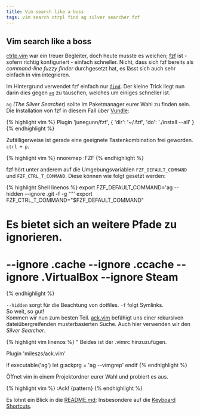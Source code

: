 ```yaml
---
title: Vim search like a boss
tags: vim search ctrpl find ag silver searcher fzf
---
```


## Vim search like a boss

[ctrlp.vim](https://github.com/kien/ctrlp.vim) war ein treuer Begleiter, doch
heute musste es weichen; [fzf](https://github.com/junegunn/fzf) ist - sofern
richtig konfiguriert - einfach schneller. Nicht, dass sich fzf bereits als
*command-line fuzzy finder* durchgesetzt hat, es lässt sich auch sehr einfach in
vim integrieren. 

Im Hintergrund verwendet fzf einfach nur
[`find`](https://www.gnu.org/software/findutils/). Der kleine Trick liegt nun
darin dies gegen [`ag`](https://github.com/ggreer/the_silver_searcher) zu
tauschen, welches um einiges schneller ist.

`ag` *(The Silver Searcher)* sollte im Paketmanager eurer Wahl zu finden sein. Die
Installation von fzf in diesem Fall über
[Vundle](https://github.com/VundleVim/Vundle.vim):

{% highlight vim %}
Plugin 'junegunn/fzf', { 'dir': '~/.fzf', 'do': './install --all' }
{% endhighlight %}

Zufälligerweise ist gerade eine geeignete Tastenkombination frei geworden. `ctrl + p`.

{% highlight vim %}
nnoremap <C-p> :FZF<CR>
{% endhighlight %}

fzf hört unter anderem auf die Umgebungsvariablen `FZF_DEFAULT_COMMAND` und
`FZF_CTRL_T_COMMAND`. Diese können wie folgt gesetzt werden:

{% highlight Shell linenos %}
export FZF_DEFAULT_COMMAND='ag --hidden --ignore .git -f -g ""'
export FZF_CTRL_T_COMMAND="$FZF_DEFAULT_COMMAND"

# Es bietet sich an weitere Pfade zu ignorieren. 
# --ignore .cache --ignore .ccache --ignore .VirtualBox --ignore Steam
{% endhighlight %}

`--hidden` sorgt für die Beachtung von dotfiles. `-f` folgt Symlinks.  
So weit, so gut!  
Kommen wir nun zum besten Teil.
[ack.vim](https://github.com/mileszs/ack.vim) befähigt uns einer rekursiven
dateiübergreifenden musterbasierten Suche. Auch hier verwenden wir den *Silver
Searcher*.

{% highlight vim linenos %}
" Beides ist der .vimrc hinzuzufügen.

Plugin 'mileszs/ack.vim'

if executable('ag')
  let g:ackprg = 'ag --vimgrep'
endif
{% endhighlight %}

Öffnet vim in einem Projektordner eurer Wahl und probiert es aus.

{% highlight vim %}
:Ack! {pattern}
{% endhighlight %}

Es lohnt ein Blick in die
[README.md](https://github.com/mileszs/ack.vim/blob/master/README.md);
Insbesondere auf die [Keyboard
Shortcuts](https://github.com/mileszs/ack.vim/blob/master/README.md#keyboard-shortcuts).
